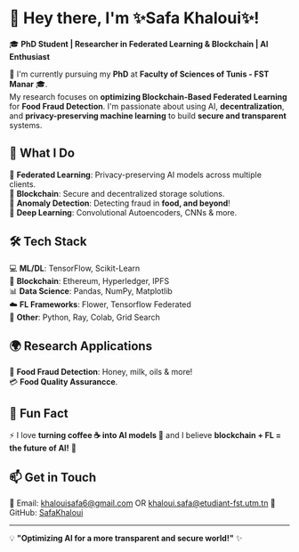 <!--
**khsafa/khsafa** is a ✨ _special_ ✨ repository because its `README.md` (this file) appears on your GitHub profile.

Here are some ideas to get you started:

- 🔭 I’m currently working on ...
- 🌱 I’m currently learning ...
- 👯 I’m looking to collaborate on ...
- 🤔 I’m looking for help with ...
- 💬 Ask me about ...
- 📫 How to reach me: ...
- 😄 Pronouns: ...
- ⚡ Fun fact: ...
-->
# 👋 Hey there, I'm ✨Safa Khaloui✨!  

🎓 **PhD Student | Researcher in Federated Learning & Blockchain | AI Enthusiast**  

🔬 I'm currently pursuing my **PhD** at **Faculty of Sciences of Tunis - FST Manar** 🎓.  
My research focuses on **optimizing Blockchain-Based Federated Learning** for **Food Fraud Detection**. I'm passionate about using AI, **decentralization**, and **privacy-preserving machine learning** to build **secure and transparent** systems.  

## 🚀 What I Do  
🔹 **Federated Learning**: Privacy-preserving AI models across multiple clients.  
🔹 **Blockchain**: Secure and decentralized storage solutions.  
🔹 **Anomaly Detection**: Detecting fraud in **food, and beyond**!  
🔹 **Deep Learning**: Convolutional Autoencoders, CNNs & more.  

## 🛠️ Tech Stack  
💻 **ML/DL**: TensorFlow, Scikit-Learn  
🔗 **Blockchain**: Ethereum, Hyperledger, IPFS  
📊 **Data Science**: Pandas, NumPy, Matplotlib  
☁️ **FL Frameworks**: Flower, Tensorflow Federated  
🔧 **Other**: Python, Ray, Colab, Grid Search  

## 🌍 Research Applications  
🍯 **Food Fraud Detection**: Honey, milk, oils & more!  
💳 **Food Quality Assurancce**.  

## 🌟 Fun Fact  
⚡ I love **turning coffee ☕ into AI models 🤖** and I believe **blockchain + FL = the future of AI!** 🚀  

## 📫 Get in Touch  
💌 Email: khalouisafa6@gmail.com  OR khaloui.safa@etudiant-fst.utm.tn 
📂 GitHub: [SafaKhaloui](https://github.com/khsafa)  

---

💡 **"Optimizing AI for a more transparent and secure world!"** ✨  

